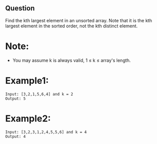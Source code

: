 ## Question
Find the kth largest element in an unsorted array. Note that it is the kth largest element in the sorted order, not the kth distinct element.

# Note:
- You may assume k is always valid, 1 ≤ k ≤ array's length.

# Example1:
```
Input: [3,2,1,5,6,4] and k = 2
Output: 5
```
# Example2:
```
Input: [3,2,3,1,2,4,5,5,6] and k = 4
Output: 4
```
